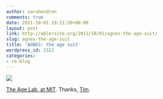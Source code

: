```yaml
---
author: sarahendren
comments: true
date: 2011-10-01 19:21:20+00:00
layout: post
link: http://ablersite.org/2011/10/01/agnes-the-age-suit/
slug: agnes-the-age-suit
title: 'AGNES: the age suit'
wordpress_id: 2322
categories:
- re-blog
---
```


[![](http://ablersite.files.wordpress.com/2011/10/agesuitbig__1237815097_6676.jpg)](http://ablersite.files.wordpress.com/2011/10/agesuitbig__1237815097_6676.jpg)

[The Age Lab, at MIT](http://agelab.mit.edu/). Thanks, [Tim](http://quietbabylon.com/).
